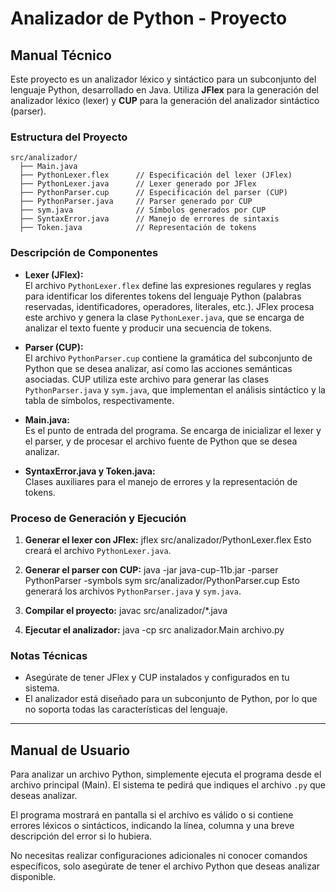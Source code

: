 # Analizador de Python - Proyecto

## Manual Técnico

Este proyecto es un analizador léxico y sintáctico para un subconjunto del lenguaje Python, desarrollado en Java. Utiliza **JFlex** para la generación del analizador léxico (lexer) y **CUP** para la generación del analizador sintáctico (parser).

### Estructura del Proyecto

```
src/analizador/
  ├── Main.java
  ├── PythonLexer.flex      // Especificación del lexer (JFlex)
  ├── PythonLexer.java      // Lexer generado por JFlex
  ├── PythonParser.cup      // Especificación del parser (CUP)
  ├── PythonParser.java     // Parser generado por CUP
  ├── sym.java              // Símbolos generados por CUP
  ├── SyntaxError.java      // Manejo de errores de sintaxis
  ├── Token.java            // Representación de tokens
```

### Descripción de Componentes

- **Lexer (JFlex):**  
  El archivo `PythonLexer.flex` define las expresiones regulares y reglas para identificar los diferentes tokens del lenguaje Python (palabras reservadas, identificadores, operadores, literales, etc.). JFlex procesa este archivo y genera la clase `PythonLexer.java`, que se encarga de analizar el texto fuente y producir una secuencia de tokens.

- **Parser (CUP):**  
  El archivo `PythonParser.cup` contiene la gramática del subconjunto de Python que se desea analizar, así como las acciones semánticas asociadas. CUP utiliza este archivo para generar las clases `PythonParser.java` y `sym.java`, que implementan el análisis sintáctico y la tabla de símbolos, respectivamente.

- **Main.java:**  
  Es el punto de entrada del programa. Se encarga de inicializar el lexer y el parser, y de procesar el archivo fuente de Python que se desea analizar.

- **SyntaxError.java y Token.java:**  
  Clases auxiliares para el manejo de errores y la representación de tokens.

### Proceso de Generación y Ejecución

1. **Generar el lexer con JFlex:**
   jflex src/analizador/PythonLexer.flex
   Esto creará el archivo `PythonLexer.java`.

2. **Generar el parser con CUP:**
   java -jar java-cup-11b.jar -parser PythonParser -symbols sym src/analizador/PythonParser.cup
   Esto generará los archivos `PythonParser.java` y `sym.java`.

3. **Compilar el proyecto:**
   javac src/analizador/*.java

4. **Ejecutar el analizador:**
   java -cp src analizador.Main archivo.py

### Notas Técnicas

- Asegúrate de tener JFlex y CUP instalados y configurados en tu sistema.
- El analizador está diseñado para un subconjunto de Python, por lo que no soporta todas las características del lenguaje.

---

## Manual de Usuario

Para analizar un archivo Python, simplemente ejecuta el programa desde el archivo principal (Main). El sistema te pedirá que indiques el archivo `.py` que deseas analizar.

El programa mostrará en pantalla si el archivo es válido o si contiene errores léxicos o sintácticos, indicando la línea, columna y una breve descripción del error si lo hubiera.

No necesitas realizar configuraciones adicionales ni conocer comandos específicos, solo asegúrate de tener el archivo Python que deseas analizar disponible.
